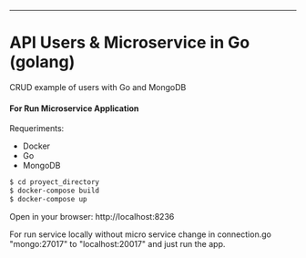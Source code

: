 ---
# API Users & Microservice in Go (golang)
CRUD example of users with Go and MongoDB 

#### For Run Microservice Application
Requeriments:
- Docker
- Go
- MongoDB

```bash
$ cd proyect_directory
$ docker-compose build
$ docker-compose up
```
Open in your browser:
http://localhost:8236

For run service locally without micro service change in connection.go  "mongo:27017" to "localhost:20017" and just run the app.